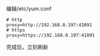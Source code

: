 编辑/etc/yum.conf

```shell
# http
proxy=http://192.168.0.197:41091
# https
proxy=https://192.168.0.197:41091
```

完成后，立刻刷新
